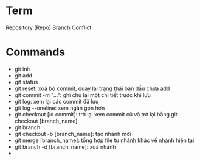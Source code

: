 # Term

Repository (Repo)
Branch
Conflict

# Commands

- git init
- git add
- git status
- git reset: xoá bỏ commit, quay lại trạng thái ban đầu chưa add
- git commit -m "...": ghi chú lại một chi tiết trước khi lưu
- git log: xem lại các commit đã lưu
- git log --oneline: xem ngắn gọn hơn
- git checkout [id commit]: trở lại xem commit cũ
  và trở lại bằng git checkout [branch_name]
- git branch
- git checkout -b [branch_name]: tạo nhánh mới
- git merge [branch_name]: tổng hợp file từ nhánh khác về nhánh hiện tại
- git branch -d [branch_name]: xoá nhánh
-
